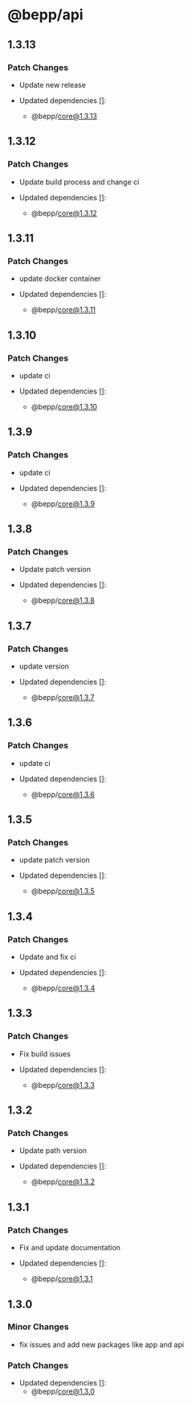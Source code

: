 # @bepp/api

## 1.3.13

### Patch Changes

- Update new release

- Updated dependencies []:
  - @bepp/core@1.3.13

## 1.3.12

### Patch Changes

- Update build process and change ci

- Updated dependencies []:
  - @bepp/core@1.3.12

## 1.3.11

### Patch Changes

- update docker container

- Updated dependencies []:
  - @bepp/core@1.3.11

## 1.3.10

### Patch Changes

- update ci

- Updated dependencies []:
  - @bepp/core@1.3.10

## 1.3.9

### Patch Changes

- update ci

- Updated dependencies []:
  - @bepp/core@1.3.9

## 1.3.8

### Patch Changes

- Update patch version

- Updated dependencies []:
  - @bepp/core@1.3.8

## 1.3.7

### Patch Changes

- update version

- Updated dependencies []:
  - @bepp/core@1.3.7

## 1.3.6

### Patch Changes

- update ci

- Updated dependencies []:
  - @bepp/core@1.3.6

## 1.3.5

### Patch Changes

- update patch version

- Updated dependencies []:
  - @bepp/core@1.3.5

## 1.3.4

### Patch Changes

- Update and fix ci

- Updated dependencies []:
  - @bepp/core@1.3.4

## 1.3.3

### Patch Changes

- Fix build issues

- Updated dependencies []:
  - @bepp/core@1.3.3

## 1.3.2

### Patch Changes

- Update path version

- Updated dependencies []:
  - @bepp/core@1.3.2

## 1.3.1

### Patch Changes

- Fix and update documentation

- Updated dependencies []:
  - @bepp/core@1.3.1

## 1.3.0

### Minor Changes

- fix issues and add new packages like app and api

### Patch Changes

- Updated dependencies []:
  - @bepp/core@1.3.0
